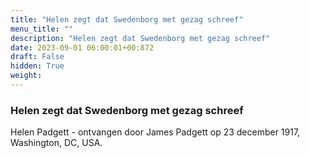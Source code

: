```yaml
---
title: "Helen zegt dat Swedenborg met gezag schreef"
menu_title: ""
description: "Helen zegt dat Swedenborg met gezag schreef"
date: 2023-09-01 06:00:01+00:872
draft: False
hidden: True
weight:
---
```

### Helen zegt dat Swedenborg met gezag schreef

Helen Padgett - ontvangen door James Padgett op 23 december 1917, Washington, DC, USA.
